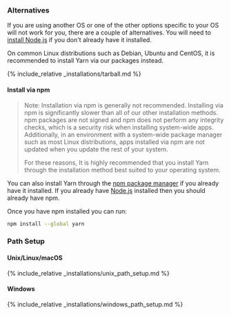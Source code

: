### Alternatives

If you are using another OS or one of the other options specific to your OS
will not work for you, there are a couple of alternatives. You will need to
[install Node.js](https://nodejs.org/) if you don't already have it installed.

On common Linux distributions such as Debian, Ubuntu and CentOS, it is
recommended to install Yarn via our packages instead.

{% include_relative _installations/tarball.md %}

#### Install via npm

> Note: Installation via npm is generally not recommended. Installing via npm is
significantly slower than all of our other installation methods. npm packages
are not signed and npm does not perform any integrity checks, which is a
security risk when installing system-wide apps. Additionally, in an environment
with a system-wide package manager such as most Linux distributions, apps
installed via npm are not updated when you update the rest of your system.
>
> For these reasons, It is highly recommended that you install Yarn through the
installation method best suited to your operating system.

You can also install Yarn through the [npm package manager](http://npmjs.org/)
if you already have it installed. If you already have
[Node.js](https://nodejs.org/) installed then you should already have npm.

Once you have npm installed you can run:

```sh
npm install --global yarn
```

### Path Setup

#### Unix/Linux/macOS

{% include_relative _installations/unix_path_setup.md %}

#### Windows

{% include_relative _installations/windows_path_setup.md %}
